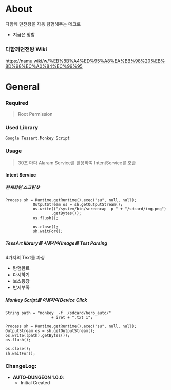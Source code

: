 

About 
==============

다함께 던전왕을 자동 탐험해주는 메크로

- 지금은 망함

### 다함께던전왕 Wiki 
https://namu.wiki/w/%EB%8B%A4%ED%95%A8%EA%BB%98%20%EB%8D%98%EC%A0%84%EC%99%95



General
==============
### Required
>Root Permission

### Used Library
```
Google Tessart,Monkey Script
```

### Usage

>30초 마다 Alaram Service를 활용하여 IntentService를 호출

#### Intent Service

##### 현재화면 스크린샷
```
Process sh = Runtime.getRuntime().exec("su", null, null);
			OutputStream os = sh.getOutputStream();
			os.write(("/system/bin/screencap -p " + "/sdcard/img.png")
					.getBytes());
			os.flush();

			os.close();
			sh.waitFor();
```

##### TessArt library를 사용하여 Image를 Test Parsing

4가지의 Text를 파싱

- 탐험완료
- 다시하기
- 보스등장
- 반지부족

##### Monkey Script를 이용하여 Device Click

```
String path = "monkey  -f  /sdcard/hero_auto/"
					+ iret + ".txt 1";

Process sh = Runtime.getRuntime().exec("su", null, null);
OutputStream os = sh.getOutputStream();
os.write((path).getBytes());
os.flush();

os.close();
sh.waitFor();
```


### ChangeLog: 

- **AUTO-DUNGEON 1.0.0**:
	- Initial Created  
	



